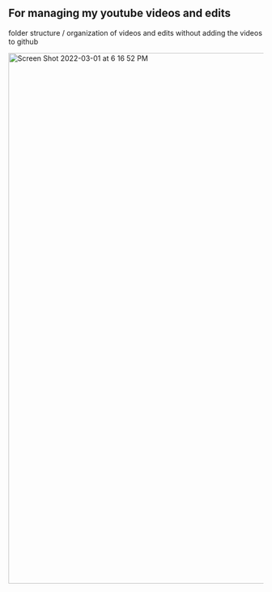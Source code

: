 ## For managing my youtube videos and edits 
folder structure / organization of videos and edits without adding the videos to github

<img width="1047" alt="Screen Shot 2022-03-01 at 6 16 52 PM" src="https://user-images.githubusercontent.com/11463275/156265143-175709e5-5db0-4df5-a72b-4e19186ecb76.png">
